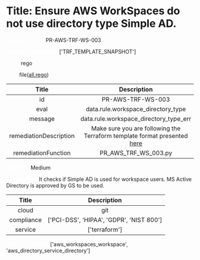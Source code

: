 



# Title: Ensure AWS WorkSpaces do not use directory type Simple AD.


***<font color="white">Master Test Id:</font>*** PR-AWS-TRF-WS-003

***<font color="white">Master Snapshot Id:</font>*** ['TRF_TEMPLATE_SNAPSHOT']

***<font color="white">type:</font>*** rego

***<font color="white">rule:</font>*** file([all.rego])  
  
  
  
  

|Title|Description|
| :---: | :---: |
|id|PR-AWS-TRF-WS-003|
|eval|data.rule.workspace_directory_type|
|message|data.rule.workspace_directory_type_err|
|remediationDescription|Make sure you are following the Terraform template format presented <a href='https://registry.terraform.io/providers/hashicorp/aws/latest/docs/resources/workspaces_workspace' target='_blank'>here</a>|
|remediationFunction|PR_AWS_TRF_WS_003.py|


***<font color="white">Severity:</font>*** Medium

***<font color="white">Description:</font>*** It checks if Simple AD is used for workspace users. MS Active Directory is approved by GS to be used.  
  
  

|Title|Description|
| :---: | :---: |
|cloud|git|
|compliance|['PCI-DSS', 'HIPAA', 'GDPR', 'NIST 800']|
|service|['terraform']|


***<font color="white">Resource Types:</font>*** ['aws_workspaces_workspace', 'aws_directory_service_directory']


[all.rego]: https://github.com/prancer-io/prancer-compliance-test/tree/master/aws/terraform/all.rego

